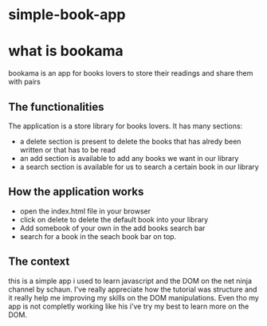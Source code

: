 # simple-book-app

# what is bookama

bookama is an app for books lovers to store their readings and share them with pairs

## The functionalities

The  application is a store library for books lovers. It has many sections:

* a delete section is present to delete the books that has alredy been written or that has to be read
* an add section is available to add any books we want in our library
* a search section is available for us to search a certain book in our library

## How the application works

* open the index.html file in your browser
* click on delete to delete the default book into your library
* Add somebook of your own in the add books search bar
* search for a book in the seach book bar on top.

## The context

this is a simple app i used to learn  javascript and the DOM on the net ninja channel by schaun.
I've really appreciate how the tutorial was structure and it really help me improving my skills on the DOM manipulations. 
Even tho my app is not completly working like his i've try my best to learn more on the DOM.
